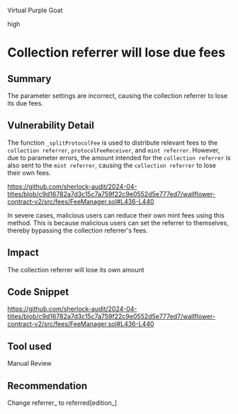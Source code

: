 Virtual Purple Goat

high

# Collection referrer will lose due fees

## Summary

The parameter settings are incorrect, causing the collection referrer to lose its due fees.

## Vulnerability Detail

The function `_splitProtocolFee` is used to distribute relevant fees to the `collection referrer`, `protocolFeeReceiver`, and `mint referrer`. However, due to parameter errors, the amount intended for the `collection referrer` is also sent to the `mint referrer`, causing the `collection referrer` to lose their own fees.

https://github.com/sherlock-audit/2024-04-titles/blob/c9d16782a7d3c15c7a759f22c9e0552d5e777ed7/wallflower-contract-v2/src/fees/FeeManager.sol#L436-L440

In severe cases, malicious users can reduce their own mint fees using this method. This is because malicious users can set the referrer to themselves, thereby bypassing the collection referrer's fees.

## Impact

The collection referrer will lose its own amount

## Code Snippet

https://github.com/sherlock-audit/2024-04-titles/blob/c9d16782a7d3c15c7a759f22c9e0552d5e777ed7/wallflower-contract-v2/src/fees/FeeManager.sol#L436-L440

## Tool used

Manual Review

## Recommendation

Change referrer_ to referred[edition\_]